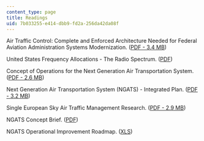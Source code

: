 ```yaml
---
content_type: page
title: Readings
uid: 7b033255-e414-dbb9-fd2a-256da42da08f
---
```


Air Traffic Control: Complete and Enforced Architecture Needed for Federal Aviation Administration Systems Modernization. ([PDF - 3.4 MB](http://www.gao.gov/archive/1997/ai97030.pdf))

United States Frequency Allocations - The Radio Spectrum. ([PDF](https://www.ntia.doc.gov/files/ntia/publications/2003-allochrt.pdf))

Concept of Operations for the Next Generation Air Transportation System. ([PDF - 2.6 MB](https://www.hsdl.org/?abstract&did=747519))

Next Generation Air Transportation System (NGATS) - Integrated Plan. ([PDF - 3.2 MB](http://cafefoundation.org/v2/pdf_tech/NASA.Aeronautics/PAV.NASA.ARMD.NGATS.pdf))

Single European Sky Air Traffic Management Research. ([PDF - 2.9 MB](http://www.atmseminar.org/seminarContent/seminar7/media/pdf/Tytgat.pdf))

NGATS Concept Brief. ([PDF](https://www.ral.ucar.edu/general/vision05/bee_overview.pdf))

NGATS Operational Improvement Roadmap. ([XLS](http://web.archive.org/web/20060728223349/http://www.aiaa.org/Participate/Uploads/NGATS%20O.I.%20Roadmap%28060427%29.xls))